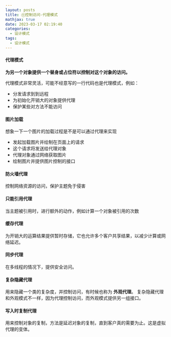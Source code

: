 ```yaml
---
layout: posts
title: ⑪控制访问-代理模式
mathjax: true
date: 2023-03-17 02:19:40
categories:
  - 设计模式
tags:
  - 设计模式
---
```


#### 代理模式

**为另一个对象提供一个替身或占位符以控制对这个对象的访问。**

代理模式非常灵活，可能不经意写的一行代码也是代理模式，例如：

- 分发请求到到远程
- 为初始化开销大的对象提供代理
- 保护某些对方法不能访问

#### 图片加载

想象一下一个图片的加载过程是不是可以通过代理来实现

- 发起加载图片并绘制在页面上的请求
- 这个请求将发送给代理对象
- 代理对象通过网络获取图片
- 绘制图片并提供图片控制的接口

#### 防火墙代理

控制网络资源的访问，保护主题免于侵害

#### 只能引用代理

当主题被引用时，进行额外的动作，例如计算一个对象被引用的次数

#### 缓存代理

为开销大的运算结果提供暂时存储，它也允许多个客户共享结果，以减少计算或网络延迟。

#### 同步代理

在多线程的情况下，提供安全访问。

#### 复杂隐藏代理

用来隐藏一个类的复杂度，并控制访问，有时候也称为 **外观代理**。
复杂隐藏代理和外观模式不一样，因为代理控制访问，而外观模式提供另一组接口。

#### 写入时复制代理

用来控制对象的复制，方法是延迟对象的复制，直到客户真的需要为止。这是虚拟代理的变体。
